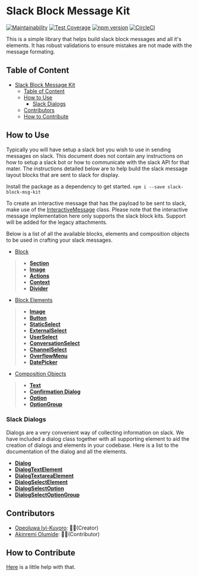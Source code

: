 # Slack Block Message Kit

[![Maintainability](https://api.codeclimate.com/v1/badges/e9a5b2d6a3e658892de3/maintainability)](https://codeclimate.com/github/IyiKuyoro/slack-block-msg-kit/maintainability) [![Test Coverage](https://api.codeclimate.com/v1/badges/e9a5b2d6a3e658892de3/test_coverage)](https://codeclimate.com/github/IyiKuyoro/slack-block-msg-kit/test_coverage) [![npm version](https://badge.fury.io/js/slack-block-msg-kit.svg)](https://badge.fury.io/js/slack-block-msg-kit) [![CircleCI](https://circleci.com/gh/IyiKuyoro/slack-block-msg-kit.svg?style=svg)](https://circleci.com/gh/IyiKuyoro/slack-block-msg-kit)

This is a simple library that helps build slack block messages and all it's elements. It has robust validations to ensure mistakes are not made with the message formating.

## Table of Content

- [Slack Block Message Kit](#slack-block-message-kit)
  - [Table of Content](#table-of-content)
  - [How to Use](#how-to-use)
    - [Slack Dialogs](#slack-dialogs)
  - [Contributors](#contributors)
  - [How to Contribute](#how-to-contribute)

## How to Use

Typically you will have setup a slack bot you wish to use in sending messages on slack. This document does not contain any instructions on how to setup a slack bot or how to communicate with the slack API for that mater. The instructions detailed below are to help build the slack message layout blocks that are sent to slack for display.

Install the package as a dependency to get started. `npm i --save slack-block-msg-kit`

To create an interactive message that has the payload to be sent to slack, make use of the [InteractiveMessage](https://github.com/IyiKuyoro/slack-block-msg-kit/blob/master/docs/InteractiveMessage.md) class. Please note that the interactive message implementation here only supports the slack block kits. Support will be added for the legacy attachments.

Below is a list of all the available blocks, elements and composition objects to be used in crafting your slack messages.

- [Block](https://github.com/IyiKuyoro/slack-block-msg-kit/blob/master/docs/Blocks/Blocks.md)

> - **[Section](https://github.com/IyiKuyoro/slack-block-msg-kit/blob/master/docs/Blocks/SectionBlock.md)**
> - **[Image](https://github.com/IyiKuyoro/slack-block-msg-kit/blob/master/docs/Blocks/ImageBlock.md)**
> - **[Actions](https://github.com/IyiKuyoro/slack-block-msg-kit/blob/master/docs/Blocks/ActionsBlock.md)**
> - **[Context](https://github.com/IyiKuyoro/slack-block-msg-kit/blob/master/docs/Blocks/ContextBlock.md)**
> - **[Divider](https://github.com/IyiKuyoro/slack-block-msg-kit/blob/master/docs/Blocks/Divider.md)**

- [Block Elements](https://github.com/IyiKuyoro/slack-block-msg-kit/blob/master/docs/BlockElements/BlockElements.md)

> - **[Image](https://github.com/IyiKuyoro/slack-block-msg-kit/blob/master/docs/BlockElements/ImageElement.md)**
> - **[Button](https://github.com/IyiKuyoro/slack-block-msg-kit/blob/master/docs/BlockElements/ButtonElement.md)**
> - **[StaticSelect](https://github.com/IyiKuyoro/slack-block-msg-kit/blob/master/docs/BlockElements/StaticSelectElement.md)**
> - **[ExternalSelect](https://github.com/IyiKuyoro/slack-block-msg-kit/blob/master/docs/BlockElements/ExternalSelectElement.md)**
> - **[UserSelect](https://github.com/IyiKuyoro/slack-block-msg-kit/blob/master/docs/BlockElements/UserSelectElement.md)**
> - **[ConversationSelect](https://github.com/IyiKuyoro/slack-block-msg-kit/blob/master/docs/BlockElements/ConversationSelectElement.md)**
> - **[ChannelSelect](https://github.com/IyiKuyoro/slack-block-msg-kit/blob/master/docs/BlockElements/ChannelSelectElement.md)**
> - **[OverflowMenu](https://github.com/IyiKuyoro/slack-block-msg-kit/blob/master/docs/BlockElements/OverflowMenuElement.md)**
> - **[DatePicker](https://github.com/IyiKuyoro/slack-block-msg-kit/blob/master/docs/BlockElements/DatePickerElement.md)**

- [Composition Objects](https://github.com/IyiKuyoro/slack-block-msg-kit/blob/master/docs/CompositionObjects/CompositionObjects.md)

> - **[Text](https://github.com/IyiKuyoro/slack-block-msg-kit/blob/master/docs/CompositionObjects/Text.md)**
> - **[Confirmation Dialog](https://github.com/IyiKuyoro/slack-block-msg-kit/blob/master/docs/CompositionObjects/ConfirmationDialog.md)**
> - **[Option](https://github.com/IyiKuyoro/slack-block-msg-kit/blob/master/docs/CompositionObjects/Option.md)**
> - **[OptionGroup](https://github.com/IyiKuyoro/slack-block-msg-kit/blob/master/docs/CompositionObjects/OptionGroup.md)**

### Slack Dialogs

Dialogs are a very convenient way of collecting information on slack. We have included a dialog class together with all supporting element to aid the creation of dialogs and elements in your codebase. Here is a list to the documentation of the dialog and all the elements.

- **[Dialog](https://github.com/IyiKuyoro/slack-block-msg-kit/blob/master/docs/FeatureElements/Dialog.md)**
- **[DialogTextElement](https://github.com/IyiKuyoro/slack-block-msg-kit/blob/master/docs/FeatureElements/DialogTextElement.md)**
- **[DialogTextareaElement](https://github.com/IyiKuyoro/slack-block-msg-kit/blob/master/docs/FeatureElements/DialogTextareaElement.md)**
- **[DialogSelectElement](https://github.com/IyiKuyoro/slack-block-msg-kit/blob/master/docs/FeatureElements/DialogSelectElement.md)**
- **[DialogSelectOption](https://github.com/IyiKuyoro/slack-block-msg-kit/blob/master/docs/FeatureElements/DialogSelectOption.md)**
- **[DialogSelectOptionGroup](https://github.com/IyiKuyoro/slack-block-msg-kit/blob/master/docs/FeatureElements/DialogSelectOptionGroup.md)**

## Contributors

- [Opeoluwa Iyi-Kuyoro](https://github.com/IyiKuyoro): 👨🏿(Creator)
- [Akinremi Olumide](https://github.com/akinmyde): 👨🏿(Contributor)

## How to Contribute

[Here](https://github.com/IyiKuyoro/slack-block-msg-kit/blob/develop/HOW_TO_CONTRIBUTE.md) is a little help with that.
